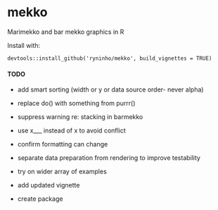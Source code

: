 # mekko
Marimekko and bar mekko graphics in R

Install with:  

    devtools::install_github('ryninho/mekko', build_vignettes = TRUE)

#### TODO
* add smart sorting (width or y or data source order- never alpha)

* replace do() with something from purrr()
* suppress warning re: stacking in barmekko
* use x___ instead of x to avoid conflict
* confirm formatting can change
* separate data preparation from rendering to improve testability
* try on wider array of examples
* add updated vignette
* create package

